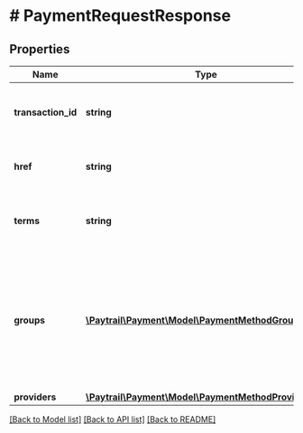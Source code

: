 # # PaymentRequestResponse

## Properties

Name | Type | Description | Notes
------------ | ------------- | ------------- | -------------
**transaction_id** | **string** | Checkout assigned transaction ID for the payment. |
**href** | **string** | Unique URL to hosted payment gateway |
**terms** | **string** | Text containing a link to the terms of payment | [optional]
**groups** | [**\Paytrail\Payment\Model\PaymentMethodGroupData[]**](PaymentMethodGroupData.md) | Contains data about the payment method groups. Contains only the groups found in the response&#39;s providers. | [optional]
**providers** | [**\Paytrail\Payment\Model\PaymentMethodProvider[]**](PaymentMethodProvider.md) |  | [optional]

[[Back to Model list]](../../README.md#models) [[Back to API list]](../../README.md#endpoints) [[Back to README]](../../README.md)
